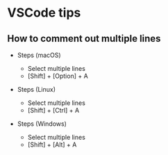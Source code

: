 # VSCode tips

## How to comment out multiple lines

- Steps (macOS)
    - Select multiple lines
    - [Shift] + [Option] + A

- Steps (Linux)
    - Select multiple lines
    - [Shift] + [Ctrl] + A

- Steps (Windows)
    - Select multiple lines
    - [Shift] + [Alt] + A
 